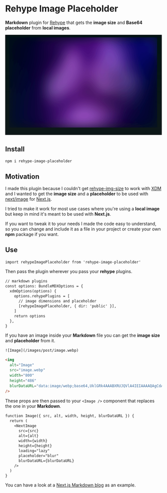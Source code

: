 # Rehype Image Placeholder

**Markdown** plugin for [Rehype](https://github.com/rehypejs/rehype) that gets the **image size** and **Base64 placeholder** from **local images**.

![Placeholder](images/placeholder.gif)

## Install

```shell
npm i rehype-image-placeholder
```

## Motivation

I made this plugin because I couldn't get [rehype-img-size](https://github.com/ksoichiro/rehype-img-size) to work with [XDM](https://github.com/wooorm/xdm) and I wanted to get the **image size** and a **placeholder** to be used with [next/image](https://nextjs.org/docs/api-reference/next/image) for [Next.js](https://nextjs.org/).

I tried to make it work for most use cases where you're using a **local image** but keep in mind it's meant to be used with **Next.js**.

If you want to tweak it to your needs I made the code easy to understand, so you can change and include it as a file in your project or create your own **npm** package if you want.

## Use

```shell
import rehypeImagePlaceholder from 'rehype-image-placeholder'
```

Then pass the plugin wherever you pass your **rehype** plugins.

```tsx
// markdown plugins
const options: BundleMDXOptions = {
  xdmOptions(options) {
    options.rehypePlugins = [
      // image dimensions and placeholder
      [rehypeImagePlaceholder, { dir: 'public' }],
    ]
    return options
  },
}
```

If you have an image inside your **Markdown** file you can get the **image size** and **placeholder** from it.

```terminal
![Image](/images/post/image.webp)
```

```html
<img
  alt="Image"
  src="image.webp"
  width="800"
  height="486"
  blurDataURL="data:image/webp;base64,UklGRk4AAABXRUJQVlA4IEIAAAAQAgCdASoQAAoABUB8JbACdH8AEbuDDOK4AP7yszUBap18govyq3Pair3NvsX8x2frpAb1maqGtRnXWs2JajooQAA="
/>
```

These props are then passed to your `<Image />` component that replaces the one in your **Markdown**.

```tsx
function Image({ src, alt, width, height, blurDataURL }) {
  return (
    <NextImage
      src={src}
      alt={alt}
      width={width}
      height={height}
      loading="lazy"
      placeholder="blur"
      blurDataURL={blurDataURL}
    />
  )
}
```

You can have a look at a [Next.js Markdown blog](https://github.com/mattcroat/digital-garden) as an example.
